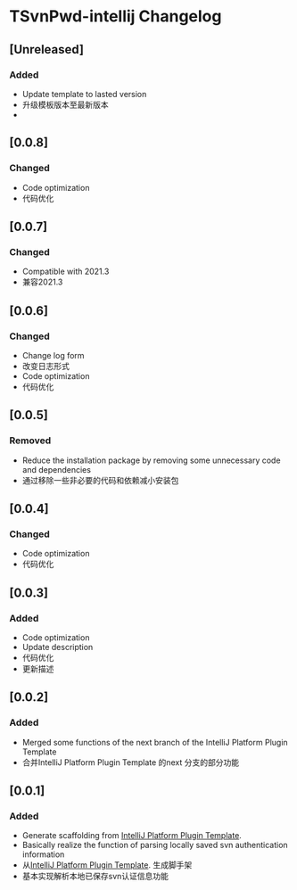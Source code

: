 <!-- Keep a Changelog guide -> https://keepachangelog.com -->

# TSvnPwd-intellij Changelog

## [Unreleased]
### Added
- Update template to lasted version
- 升级模板版本至最新版本
- 

## [0.0.8]
### Changed
- Code optimization
- 代码优化

## [0.0.7]
### Changed
- Compatible with 2021.3
- 兼容2021.3

## [0.0.6]
### Changed
- Change log form
- 改变日志形式
- Code optimization
- 代码优化

## [0.0.5]
### Removed
- Reduce the installation package by removing some unnecessary code and dependencies
- 通过移除一些非必要的代码和依赖减小安装包

## [0.0.4]
### Changed
- Code optimization
- 代码优化

## [0.0.3]
### Added
- Code optimization
- Update description
- 代码优化
- 更新描述

## [0.0.2]
### Added
- Merged some functions of the next branch of the IntelliJ Platform Plugin Template
- 合并IntelliJ Platform Plugin Template 的next 分支的部分功能

## [0.0.1]
### Added
- Generate scaffolding from [IntelliJ Platform Plugin Template](https://github.com/JetBrains/intellij-platform-plugin-template).
- Basically realize the function of parsing locally saved svn authentication information
- 从[IntelliJ Platform Plugin Template](https://github.com/JetBrains/intellij-platform-plugin-template). 生成脚手架
- 基本实现解析本地已保存svn认证信息功能